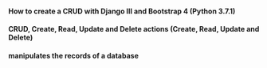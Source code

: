 #### How to create a CRUD with Django III and Bootstrap 4 (Python 3.7.1)
#### CRUD, Create, Read, Update and Delete actions (Create, Read, Update and Delete)
#### manipulates the records of a database

